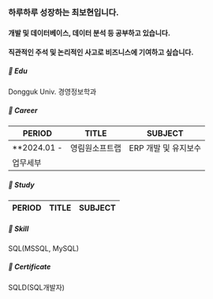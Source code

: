 ### 하루하루 성장하는 **최보현**입니다.

#### 개발 및 데이터베이스, 데이터 분석 등 공부하고 있습니다. 
#### 직관적인 주석 및 논리적인 사고로 비즈니스에 기여하고 싶습니다. 


##### 📖 Edu
Dongguk Univ. 경영정보학과
##### 🏢 Career

| PERIOD | TITLE | SUBJECT |
| ------- | ------- | ------- | 
| **2024.01 - | 영림원소프트랩 | ERP 개발 및 유지보수 | 
| 업무세부 | | |

##### 📖 Study

| PERIOD | TITLE | SUBJECT |
| ------- | ------- | -------|


##### 🧩 Skill  

SQL(MSSQL, MySQL) 

##### 📜 Certificate

SQLD(SQL개발자) 
